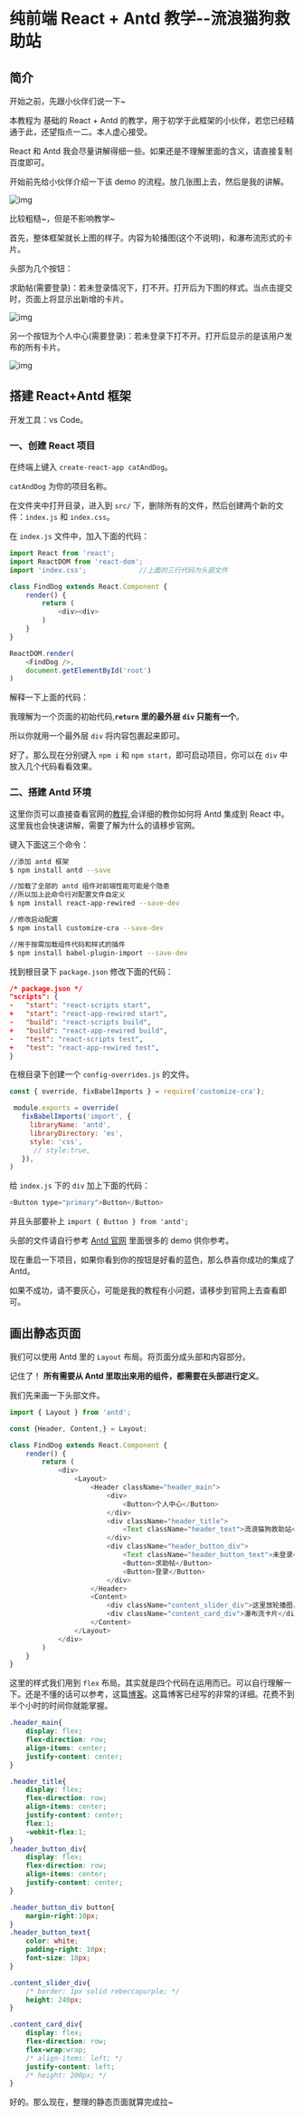 # 纯前端 React + Antd 教学--流浪猫狗救助站

## 简介

开始之前，先跟小伙伴们说一下~

本教程为 基础的 React + Antd 的教学，用于初学于此框架的小伙伴，若您已经精通于此，还望指点一二。本人虚心接受。

React 和 Antd 我会尽量讲解得细一些。如果还是不理解里面的含义，请直接复制百度即可。

开始前先给小伙伴介绍一下该 demo 的流程。放几张图上去，然后是我的讲解。

![img](assets/catAndDog/total.jpg)

比较粗糙~，但是不影响教学~

首先，整体框架就长上图的样子。内容为轮播图(这个不说明)，和瀑布流形式的卡片。

头部为几个按钮：

求助帖(需要登录)：若未登录情况下，打不开。打开后为下图的样式。当点击提交时，页面上将显示出新增的卡片。

![img](assets/catAndDog/help.jpg)

另一个按钮为个人中心(需要登录)：若未登录下打不开。打开后显示的是该用户发布的所有卡片。

![img](assets/catAndDog/myHelp.jpg)

## 搭建 React+Antd 框架

开发工具：vs Code。

### 一、创建 React 项目

在终端上键入 `create-react-app catAndDog`。

`catAndDog` 为你的项目名称。

在文件夹中打开目录，进入到 `src/` 下，删除所有的文件，然后创建两个新的文件：`index.js` 和 `index.css`。

在 `index.js` 文件中，加入下面的代码：

```js
import React from 'react';
import ReactDOM from 'react-dom';   
import 'index.css';             //上面的三行代码为头部文件

class FindDog extends React.Component { 
    render() {
        return (
            <div><div>
        )
    }
}

ReactDOM.render(
    <FindDog />,
    document.getElementById('root') 
)
```

解释一下上面的代码：

我理解为一个页面的初始代码,**`return` 里的最外层 `div` 只能有一个**。

所以你就用一个最外层 `div` 将内容包裹起来即可。

好了。那么现在分别键入 `npm i` 和 `npm start`，即可启动项目，你可以在 `div` 中放入几个代码看看效果。

### 二、搭建 Antd 环境

这里你页可以直接查看官网的[教程](https://ant.design/docs/react/use-with-create-react-app-cn),会详细的教你如何将 Antd 集成到 React 中。这里我也会快速讲解，需要了解为什么的请移步官网。

键入下面这三个命令：

```bash
//添加 antd 框架
$ npm install antd --save

//加载了全部的 antd 组件对前端性能可能是个隐患
//所以加上此命令行对配置文件自定义
$ npm install react-app-rewired --save-dev

//修改启动配置
$ npm install customize-cra --save-dev

//用于按需加载组件代码和样式的插件
$ npm install babel-plugin-import --save-dev
```

找到根目录下 `package.json` 修改下面的代码：

```json
/* package.json */
"scripts": {
-   "start": "react-scripts start",
+   "start": "react-app-rewired start",
-   "build": "react-scripts build",
+   "build": "react-app-rewired build",
-   "test": "react-scripts test",
+   "test": "react-app-rewired test",
}
```

在根目录下创建一个 `config-overrides.js` 的文件。

```js
const { override, fixBabelImports } = require('customize-cra');

 module.exports = override(
   fixBabelImports('import', {
     libraryName: 'antd',
     libraryDirectory: 'es',
     style: 'css',
      // style:true,
   }),
)
```

给 `index.js` 下的 `div` 加上下面的代码：

```js
<Button type="primary">Button</Button>
```

并且头部要补上 `import { Button } from 'antd';`

头部的文件请自行参考 [Antd 官网](https://ant.design/components/button-cn/) 里面很多的 demo 供你参考。

现在重启一下项目，如果你看到你的按钮是好看的蓝色，那么恭喜你成功的集成了 Antd。

如果不成功，请不要灰心，可能是我的教程有小问题，请移步到官网上去查看即可。

## 画出静态页面

我们可以使用 Antd 里的 `Layout` 布局。将页面分成头部和内容部分。

记住了！ **所有需要从 Antd 里取出来用的组件，都需要在头部进行定义**。

我们先来画一下头部文件。

```js
import { Layout } from 'antd';

const {Header, Content,} = Layout;

class FindDog extends React.Component {
    render() {
        return (
            <div>
                <Layout>
                    <Header className="header_main">
                        <div>
                            <Button>个人中心</Button>
                        </div>
                        <div className="header_title">
                            <Text className="header_text">流浪猫狗救助站</Text>
                        </div>
                        <div className="header_button_div">
                            <Text className="header_button_text">未登录</Text>
                            <Button>求助帖</Button>
                            <Button>登录</Button>
                        </div>
                    </Header>
                    <Content>
                        <div className="content_slider_div">这里放轮播图，用个div 占个位置意思一下</div>
                        <div className="content_card_div">瀑布流卡片</div>
                    </Content>
                </Layout>
            </div>
        )
    }
}
```

这里的样式我们用到 `flex` 布局。其实就是四个代码在运用而已。可以自行理解一下。还是不懂的话可以参考，这篇[博客](https://blog.csdn.net/onil_chen/article/details/76293294)。这篇博客已经写的非常的详细。花费不到半个小时的时间你就能掌握。

```css
.header_main{
    display: flex;
    flex-direction: row;
    align-items: center;
    justify-content: center; 
}

.header_title{
    display: flex;
    flex-direction: row;
    align-items: center;
    justify-content: center; 
    flex:1;
    -webkit-flex:1;
}
.header_button_div{
    display: flex;
    flex-direction: row;
    align-items: center;
    justify-content: center; 
}

.header_button_div button{
    margin-right:10px;
}
.header_button_text{
    color: white;
    padding-right: 10px;
    font-size: 18px;
}

.content_slider_div{
    /* border: 1px solid rebeccapurple; */
    height: 240px;
}

.content_card_div{
    display: flex;
    flex-direction: row;
    flex-wrap:wrap;
    /* align-items: left; */
    justify-content: left;
    /* height: 200px; */
}
```

好的。那么现在，整理的静态页面就算完成拉~










